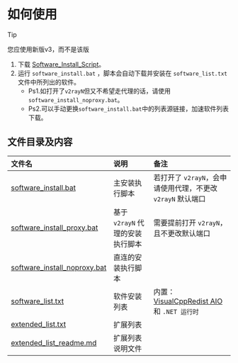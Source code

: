 # 如何使用

> [!TIP]
> 您应使用新版v3，而不是该版

1. 下载 [Software_Install_Script](https://github.com/NEANC/Software_Install_Script/releases/tag/v2.0)。
2. 运行 `software_install.bat` ，脚本会自动下载并安装在 `software_list.txt` 文件中所列出的软件。
   - Ps1.如打开了`v2rayN`但又不希望走代理的话，请使用`software_install_noproxy.bat`。
   - Ps2.可以手动更换`software_install.bat`中的列表源链接，加速软件列表下载。

## 文件目录及内容

| 文件名                                                       | 说明                             | 备注                                                                                 |
| :----------------------------------------------------------- | :------------------------------- | :----------------------------------------------------------------------------------- |
| [software_install.bat](software_install.bat)                 | 主安装执行脚本                   | 若打开了 `v2rayN`，会申请使用代理，不更改 `v2rayN` 默认端口                          |
| [software_install_proxy.bat](software_install_proxy.bat)     | 基于 `v2rayN` 代理的安装执行脚本 | 需要提前打开 `v2rayN`，且不更改默认端口                                              |
| [software_install_noproxy.bat](software_install_noproxy.bat) | 直连的安装执行脚本               |                                                                                      |
| [software_list.txt](software_list.txt)                       | 软件安装列表                     | 内置：[VisualCppRedist AIO](https://github.com/abbodi1406/vcredist) 和 `.NET 运行时` |
| [extended_list.txt](extended_list.txt)                       | 扩展列表                         |                                                                                      |
| [extended_list_readme.md](extended_list_readme.md)           | 扩展列表说明文件                 |                                                                                      |
